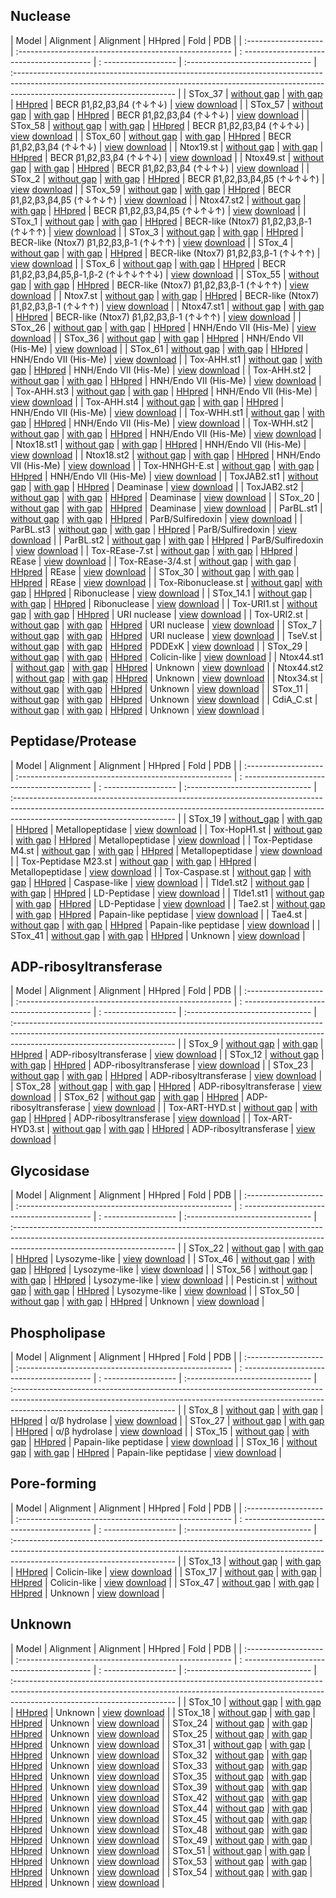 ## Nuclease   

| Model                 | Alignment                                                 | Alignment                                            | HHpred                                                          | Fold                                                                      | PDB                                                                                                                                                                                                   |
| :-------------------  | :-----------------------------------------------------    | : ----------------------------------------           | : ------------------                                            | :-------------------------------                                          | :---------------------------------------------------------------------------------------------------------------------------------------------------------------------------------------------------- |
| STox_37               | [without gap](./html/STox_37.1.without_gaps.html)         | [with gap](./html/STox_37.1.with_gaps.html)          | [HHpred](./alns/STox_37.1.hhr.html)                             | BECR  &beta;1,&beta;2,&beta;3,&beta;4 (↑↓↑↓)                              | [view](https://molstar.org/viewer/?snapshot-url=https://ggnicastro.github.io/10k/alns/pdbs/STox_37.1.molx&snapshot-url-type=molx) [download](./alns/pdbs/STox_37.1.molx)                              |
| STox_57               | [without gap](./html/Tox-HNH-EHHH.1.without_gaps.html)    | [with gap](./html/Tox-HNH-EHHH.1.with_gaps.html)     | [HHpred](./s/Tox-HNH-EHHH.1.hhr.html)                           | BECR  &beta;1,&beta;2,&beta;3,&beta;4 (↑↓↑↓)                              | [view](https://molstar.org/viewer/?snapshot-url=https://ggnicastro.github.io/10k/alns/pdbs/Tox-HNH-EHHH.1.molx&snapshot-url-type=molx) [download](./alns/pdbs/Tox-HNH-EHHH.1.molx)                    |
| STox_58               | [without gap](./html/Tox-HNH-EHHH.2.without_gaps.html)    | [with gap](./html/Tox-HNH-EHHH.2.with_gaps.html)     | [HHpred](./alns/Tox-HNH-EHHH.2.hhr.html)                        | BECR  &beta;1,&beta;2,&beta;3,&beta;4 (↑↓↑↓)                              | [view](https://molstar.org/viewer/?snapshot-url=https://ggnicastro.github.io/10k/alns/pdbs/Tox-HNH-EHHH.2.molx&snapshot-url-type=molx) [download](./alns/pdbs/Tox-HNH-EHHH.2.molx)                    |
| STox_60               | [without gap](./html/Tox-EndoU2.1.without_gaps.html)      | [with gap](./html/Tox-EndoU2.1.with_gaps.html)       | [HHpred](./alns/Tox-EndoU2.1.hhr.html)                          | BECR  &beta;1,&beta;2,&beta;3,&beta;4 (↑↓↑↓)                              | [view](https://molstar.org/viewer/?snapshot-url=https://ggnicastro.github.io/10k/alns/pdbs/Tox-EndoU2.1.molx&snapshot-url-type=molx) [download](./alns/pdbs/Tox-EndoU2.1.molx)                        |
| Ntox19.st             | [without gap](./html/Ntox19.1.without_gaps.html)          | [with gap](./html/Ntox19.1.with_gaps.html)           | [HHpred](./alns/Ntox19.1.hhr.html)                              | BECR  &beta;1,&beta;2,&beta;3,&beta;4 (↑↓↑↓)                              | [view](https://molstar.org/viewer/?snapshot-url=https://ggnicastro.github.io/10k/alns/pdbs/Ntox19.1.molx&snapshot-url-type=molx) [download](./alns/pdbs/Ntox19.1.molx)                                |
| Ntox49.st             | [without gap](./html/Ntox49.1.without_gaps.html)          | [with gap](./html/Ntox49.1.with_gaps.html)           | [HHpred](./alns/Ntox49.1.hhr.html)                              | BECR  &beta;1,&beta;2,&beta;3,&beta;4 (↑↓↑↓)                              | [view](https://molstar.org/viewer/?snapshot-url=https://ggnicastro.github.io/10k/alns/pdbs/Ntox49.1.molx&snapshot-url-type=molx) [download](./alns/pdbs/Ntox49.1.molx)                                |
| STox_2                | [without gap](./html/STox_2.1.without_gaps.html)          | [with gap](./html/STox_2.1.with_gaps.html)           | [HHpred](./alns/STox_2.1.hhr.html)                              | BECR  &beta;1,&beta;2,&beta;3,&beta;4,&beta;5 (↑↓↑↓↑)                     | [view](https://molstar.org/viewer/?snapshot-url=https://ggnicastro.github.io/10k/alns/pdbs/STox_2.1.molx&snapshot-url-type=molx) [download](./alns/pdbs/STox_2.1.molx)                                |
| STox_59               | [without gap](./html/Tox-HNH-EHHH.3.without_gaps.html)    | [with gap](./html/Tox-HNH-EHHH.3.with_gaps.html)     | [HHpred](./alns/Tox-HNH-EHHH.3.hhr.html)                        | BECR  &beta;1,&beta;2,&beta;3,&beta;4,&beta;5 (↑↓↑↓↑)                     | [view](https://molstar.org/viewer/?snapshot-url=https://ggnicastro.github.io/10k/alns/pdbs/Tox-HNH-EHHH.3.molx&snapshot-url-type=molx) [download](./alns/pdbs/Tox-HNH-EHHH.3.molx)                    |
| Ntox47.st2            | [without gap](./html/STox_5.1.without_gaps.html)          | [with gap](./html/STox_5.1.with_gaps.html)           | [HHpred](./alns/STox_5.1.hhr.html)                              | BECR  &beta;1,&beta;2,&beta;3,&beta;4,&beta;5 (↑↓↑↓↑)                     | [view](https://molstar.org/viewer/?snapshot-url=https://ggnicastro.github.io/10k/alns/pdbs/STox_5.1.molx&snapshot-url-type=molx) [download](./alns/pdbs/STox_5.1.molx)                                |
| STox_1                | [without gap](./html/STox_1.1.without_gaps.html)          | [with gap](./html/STox_1.1.with_gaps.html)           | [HHpred](./alns/STox_1.1.hhr.html)                              | BECR-like (Ntox7) &beta;1,&beta;2,&beta;3,&beta;-1 (↑↓↑↑)                 | [view](https://molstar.org/viewer/?snapshot-url=https://ggnicastro.github.io/10k/alns/pdbs/STox_1.1.molx&snapshot-url-type=molx) [download](./alns/pdbs/STox_1.1.molx)                                |
| STox_3                | [without gap](./html/STox_3.1.without_gaps.html)          | [with gap](./html/STox_3.1.with_gaps.html)           | [HHpred](./alns/STox_3.1.hhr.html)                              | BECR-like (Ntox7) &beta;1,&beta;2,&beta;3,&beta;-1 (↑↓↑↑)                 | [view](https://molstar.org/viewer/?snapshot-url=https://ggnicastro.github.io/10k/alns/pdbs/STox_3.1.molx&snapshot-url-type=molx) [download](./alns/pdbs/STox_3.1.molx)                                |
| STox_4                | [without gap](./html/STox_4.1.without_gaps.html)          | [with gap](./html/STox_4.1.with_gaps.html)           | [HHpred](./alns/STox_4.1.hhr.html)                              | BECR-like (Ntox7) &beta;1,&beta;2,&beta;3,&beta;-1 (↑↓↑↑)                 | [view](https://molstar.org/viewer/?snapshot-url=https://ggnicastro.github.io/10k/alns/pdbs/STox_4.1.molx&snapshot-url-type=molx) [download](./alns/pdbs/STox_4.1.molx)                                |
| STox_6                | [without gap](./html/STox_6.1.without_gaps.html)          | [with gap](./html/STox_6.1.with_gaps.html)           | [HHpred](./alns/STox_6.1.hhr.html)                              | BECR  &beta;1,&beta;2,&beta;3,&beta;4,&beta;5,&beta;-1,&beta;-2 (↑↓↑↓↑↑↓) | [view](https://molstar.org/viewer/?snapshot-url=https://ggnicastro.github.io/10k/alns/pdbs/STox_6.1.molx&snapshot-url-type=molx) [download](./alns/pdbs/STox_6.1.molx)                                |
| STox_55               | [without gap](./html/STox_1.2.without_gaps.html)          | [with gap](./html/STox_1.2.with_gaps.html)           | [HHpred](./alns/STox_1.2.hhr.html)                              | BECR-like (Ntox7) &beta;1,&beta;2,&beta;3,&beta;-1 (↑↓↑↑)                 | [view](https://molstar.org/viewer/?snapshot-url=https://ggnicastro.github.io/10k/alns/pdbs/STox_1.2.molx&snapshot-url-type=molx) [download](./alns/pdbs/STox_1.2.molx)                                |
| Ntox7.st              | [without gap](./html/Ntox_7.1.without_gaps.html)          | [with gap](./html/Ntox_7.1.with_gaps.html)           | [HHpred](./alns/Ntox_7.1.hhr.html)                              | BECR-like (Ntox7) &beta;1,&beta;2,&beta;3,&beta;-1 (↑↓↑↑)                 | [view](https://molstar.org/viewer/?snapshot-url=https://ggnicastro.github.io/10k/alns/pdbs/Ntox_7.1.molx&snapshot-url-type=molx) [download](./alns/pdbs/Ntox_7.1.molx)                                |
| Ntox47.st1            | [without gap](./html/Ntox47.1.without_gaps.html)          | [with gap](./html/Ntox47.1.with_gaps.html)           | [HHpred](./alns/Ntox47.1.hhr.html)                              | BECR-like (Ntox7) &beta;1,&beta;2,&beta;3,&beta;-1 (↑↓↑↑)                 | [view](https://molstar.org/viewer/?snapshot-url=https://ggnicastro.github.io/10k/alns/pdbs/Ntox47.1.molx&snapshot-url-type=molx) [download](./alns/pdbs/Ntox47.1.molx)                                |
| STox_26               | [without gap](./html/STox_26.1.without_gaps.html)         | [with gap](./html/STox_26.1.with_gaps.html)          | [HHpred](./alns/STox_26.1.hhr.html)                             | HNH/Endo VII (His-Me)                                                     | [view](https://molstar.org/viewer/?snapshot-url=https://ggnicastro.github.io/10k/alns/pdbs/STox_26.1.molx&snapshot-url-type=molx) [download](./alns/pdbs/STox_26.1.molx)                              |
| STox_36               | [without gap](./html/STox_36.1.without_gaps.html)         | [with gap](./html/STox_36.1.with_gaps.html)          | [HHpred](./alns/STox_36.1.hhr.html)                             | HNH/Endo VII (His-Me)                                                     | [view](https://molstar.org/viewer/?snapshot-url=https://ggnicastro.github.io/10k/alns/pdbs/STox_36.1.molx&snapshot-url-type=molx) [download](./alns/pdbs/STox_36.1.molx)                              |
| STox_61               | [without gap](./html/Tox-CompNuc.1.without_gaps.html)     | [with gap](./html/Tox-CompNuc.1.with_gaps.html)      | [HHpred](./alns/Tox-CompNuc.1.hhr.html)                         | HNH/Endo VII (His-Me)                                                     | [view](https://molstar.org/viewer/?snapshot-url=https://ggnicastro.github.io/10k/alns/pdbs/Tox-CompNuc.1.molx&snapshot-url-type=molx) [download](./alns/pdbs/Tox-CompNuc.1.molx)                      |
| Tox-AHH.st1           | [without gap](./html/Tox-AHH.1.without_gaps.html)         | [with gap](./html/Tox-AHH.1.with_gaps.html)          | [HHpred](./alns/Tox-AHH.1.hhr.html)                             | HNH/Endo VII (His-Me)                                                     | [view](https://molstar.org/viewer/?snapshot-url=https://ggnicastro.github.io/10k/alns/pdbs/Tox-AHH.1.molx&snapshot-url-type=molx) [download](./alns/pdbs/Tox-AHH.1.molx)                              |
| Tox-AHH.st2           | [without gap](./html/Tox-AHH.2.without_gaps.html)         | [with gap](./html/Tox-AHH.2.with_gaps.html)          | [HHpred](./alns/Tox-AHH.2.hhr.html)                             | HNH/Endo VII (His-Me)                                                     | [view](https://molstar.org/viewer/?snapshot-url=https://ggnicastro.github.io/10k/alns/pdbs/Tox-AHH.2.molx&snapshot-url-type=molx) [download](./alns/pdbs/Tox-AHH.2.molx)                              |
| Tox-AHH.st3           | [without gap](./html/Tox-AHH.3.without_gaps.html)         | [with gap](./html/Tox-AHH.3.with_gaps.html)          | [HHpred](./alns/Tox-AHH.3.hhr.html)                             | HNH/Endo VII (His-Me)                                                     | [view](https://molstar.org/viewer/?snapshot-url=https://ggnicastro.github.io/10k/alns/pdbs/Tox-AHH.3.molx&snapshot-url-type=molx) [download](./alns/pdbs/Tox-AHH.3.molx)                              |
| Tox-AHH.st4           | [without gap](./html/Tox-AHH.4.without_gaps.html)         | [with gap](./html/Tox-AHH.4.with_gaps.html)          | [HHpred](./alns/Tox-AHH.4.hhr.html)                             | HNH/Endo VII (His-Me)                                                     | [view](https://molstar.org/viewer/?snapshot-url=https://ggnicastro.github.io/10k/alns/pdbs/Tox-AHH.4.molx&snapshot-url-type=molx) [download](./alns/pdbs/Tox-AHH.4.molx)                              |
| Tox-WHH.st1           | [without gap](./html/Tox-WHH.1.without_gaps.html)         | [with gap](./html/Tox-WHH.1.with_gaps.html)          | [HHpred](./alns/Tox-WHH.1.hhr.html)                             | HNH/Endo VII (His-Me)                                                     | [view](https://molstar.org/viewer/?snapshot-url=https://ggnicastro.github.io/10k/alns/pdbs/Tox-WHH.1.molx&snapshot-url-type=molx) [download](./alns/pdbs/Tox-WHH.1.molx)                              |
| Tox-WHH.st2           | [without gap](./html/Tox-WHH.2.without_gaps.html)         | [with gap](./html/Tox-WHH.2.with_gaps.html)          | [HHpred](./alns/Tox-WHH.2.hhr.html)                             | HNH/Endo VII (His-Me)                                                     | [view](https://molstar.org/viewer/?snapshot-url=https://ggnicastro.github.io/10k/alns/pdbs/Tox-WHH.2.molx&snapshot-url-type=molx) [download](./alns/pdbs/Tox-WHH.2.molx)                              |
| Ntox18.st1            | [without gap](./html/Ntox18.1.without_gaps.html)          | [with gap](./html/Ntox18.1.with_gaps.html)           | [HHpred](./alns/Ntox18.1.hhr.html)                              | HNH/Endo VII (His-Me)                                                     | [view](https://molstar.org/viewer/?snapshot-url=https://ggnicastro.github.io/10k/alns/pdbs/Ntox18.1.molx&snapshot-url-type=molx) [download](./alns/pdbs/Ntox18.1.molx)                                |
| Ntox18.st2            | [without gap](./html/Ntox18.2.without_gaps.html)          | [with gap](./html/Ntox18.2.with_gaps.html)           | [HHpred](./alns/Ntox18.2.hhr.html)                              | HNH/Endo VII (His-Me)                                                     | [view](https://molstar.org/viewer/?snapshot-url=https://ggnicastro.github.io/10k/alns/pdbs/Ntox18.2.molx&snapshot-url-type=molx) [download](./alns/pdbs/Ntox18.2.molx)                                |
| Tox-HNHGH-E.st        | [without gap](./html/HNHGH-E.1.without_gaps.html)         | [with gap](./html/HNHGH-E.1.with_gaps.html)          | [HHpred](./alns/HNHGH-E.1.hhr.html)                             | HNH/Endo VII (His-Me)                                                     | [view](https://molstar.org/viewer/?snapshot-url=https://ggnicastro.github.io/10k/alns/pdbs/HNHGH-E.1.molx&snapshot-url-type=molx) [download](./alns/pdbs/HNHGH-E.1.molx)                              |
| ToxJAB2.st1           | [without gap](./html/Tox-JAB.1.without_gaps.html)         | [with gap](./html/Tox-JAB.1.with_gaps.html)          | [HHpred](./alns/Tox-JAB.1.hhr.html)                             | Deaminase                                                                 | [view](https://molstar.org/viewer/?snapshot-url=https://ggnicastro.github.io/10k/alns/pdbs/Tox-JAB.1.molx&snapshot-url-type=molx) [download](./alns/pdbs/Tox-JAB.1.molx)                              |
| ToxJAB2.st2           | [without gap](./html/Tox-JAB.2.without_gaps.html)         | [with gap](./html/Tox-JAB.2.with_gaps.html)          | [HHpred](./alns/Tox-JAB.2.hhr.html)                             | Deaminase                                                                 | [view](https://molstar.org/viewer/?snapshot-url=https://ggnicastro.github.io/10k/alns/pdbs/Tox-JAB.2.molx&snapshot-url-type=molx) [download](./alns/pdbs/Tox-JAB.2.molx)                              |
| STox_20               | [without gap](./html/STox_20.1.without_gaps.html)         | [with gap](./html/STox_20.1.with_gaps.html)          | [HHpred](./alns/STox_20.1.hhr.html)                             | Deaminase                                                                 | [view](https://molstar.org/viewer/?snapshot-url=https://ggnicastro.github.io/10k/alns/pdbs/STox_20.1.molx&snapshot-url-type=molx) [download](./alns/pdbs/STox_20.1.molx)                              |
| ParBL.st1             | [without gap](./html/ParBL.1.without_gaps.html)           | [with gap](./html/ParBL.1.with_gaps.html)            | [HHpred](./alns/ParBL.1.hhr.html)                               | ParB/Sulfiredoxin                                                         | [view](https://molstar.org/viewer/?snapshot-url=https://ggnicastro.github.io/10k/alns/pdbs/ParBL.1.molx&snapshot-url-type=molx) [download](./alns/pdbs/ParBL.1.molx)                                  |
| ParBL.st3             | [without gap](./html/ParBL.4.without_gaps.html)           | [with gap](./html/ParBL.4.with_gaps.html)            | [HHpred](./alns/ParBL.4.hhr.html)                               | ParB/Sulfiredoxin                                                         | [view](https://molstar.org/viewer/?snapshot-url=https://ggnicastro.github.io/10k/alns/pdbs/ParBL.4.molx&snapshot-url-type=molx) [download](./alns/pdbs/ParBL.4.molx)                                  |
| ParBL.st2             | [without gap](./html/ParBL.2.without_gaps.html)           | [with gap](./html/ParBL.2.with_gaps.html)            | [HHpred](./alns/ParBL.2.hhr.html)                               | ParB/Sulfiredoxin                                                         | [view](https://molstar.org/viewer/?snapshot-url=https://ggnicastro.github.io/10k/alns/pdbs/ParBL.2.molx&snapshot-url-type=molx) [download](./alns/pdbs/ParBL.2.molx)                                  |
| Tox-REase-7.st        | [without gap](./html/REase-7.1.without_gaps.html)         | [with gap](./html/REase-7.1.with_gaps.html)          | [HHpred](./alns/REase-7.1.hhr.html)                             | REase                                                                     | [view](https://molstar.org/viewer/?snapshot-url=https://ggnicastro.github.io/10k/alns/pdbs/REase-7.1.molx&snapshot-url-type=molx) [download](./alns/pdbs/REase-7.1.molx)                              |
| Tox-REase-3/4.st      | [without gap](./html/REase-3.1.without_gaps.html)         | [with gap](./html/REase-3.1.with_gaps.html)          | [HHpred](./alns/REase-3.1.hhr.html)                             | REase                                                                     | [view](https://molstar.org/viewer/?snapshot-url=https://ggnicastro.github.io/10k/alns/pdbs/REase-3.1.molx&snapshot-url-type=molx) [download](./alns/pdbs/REase-3.1.molx)                              |
| STox_30               | [without gap](./html/STox_30.1.without_gaps.html)         | [with gap](./html/STox_30.1.with_gaps.html)          | [HHpred](./alns/STox_30.1.hhr.html)                             | REase                                                                     | [view](https://molstar.org/viewer/?snapshot-url=https://ggnicastro.github.io/10k/alns/pdbs/STox_30.1.molx&snapshot-url-type=molx) [download](./alns/pdbs/STox_30.1.molx)                              |
| Tox-Ribonuclease.st   | [without gap](./html/Tox-Ribonuclease.1.without_gaps.html)| [with gap](./html/Tox-Ribonuclease.1.with_gaps.html) | [HHpred](./alns/Tox-Ribonuclease.1.hhr.html)                    | Ribonuclease                                                              | [view](https://molstar.org/viewer/?snapshot-url=https://ggnicastro.github.io/10k/alns/pdbs/Tox-Ribonuclease.1.molx&snapshot-url-type=molx) [download](./alns/pdbs/Tox-Ribonuclease.1.molx)            |
| STox_14.1             | [without gap](./html/STox_14.1.without_gaps.html)         | [with gap](./html/STox_14.1.with_gaps.html)          | [HHpred](./alns/STox_14.1.hhr.html)                             | Ribonuclease                                                              | [view](https://molstar.org/viewer/?snapshot-url=https://ggnicastro.github.io/10k/alns/pdbs/STox_14.1.molx&snapshot-url-type=molx) [download](./alns/pdbs/STox_14.1.molx)                              |
| Tox-URI1.st           | [without gap](./html/Tox-URI1.1.without_gaps.html)        | [with gap](./html/Tox-URI1.1.with_gaps.html)         | [HHpred](./alns/Tox-URI1.1.hhr.html)                            | URI nuclease                                                              | [view](https://molstar.org/viewer/?snapshot-url=https://ggnicastro.github.io/10k/alns/pdbs/Tox-URI1.1.molx&snapshot-url-type=molx) [download](./alns/pdbs/Tox-URI1.1.molx)                            |
| Tox-URI2.st           | [without gap](./html/Tox-URI2.1.without_gaps.html)        | [with gap](./html/Tox-URI2.1.with_gaps.html)         | [HHpred](./alns/Tox-URI2.1.hhr.html)                            | URI nuclease                                                              | [view](https://molstar.org/viewer/?snapshot-url=https://ggnicastro.github.io/10k/alns/pdbs/Tox-URI2.1.molx&snapshot-url-type=molx) [download](./alns/pdbs/Tox-URI2.1.molx)                            |
| STox_7                | [without gap](./html/STox_7.1.without_gaps.html)          | [with gap](./html/STox_7.1.with_gaps.html)           | [HHpred](./alns/STox_7.1.hhr.html)                              | URI nuclease                                                              | [view](https://molstar.org/viewer/?snapshot-url=https://ggnicastro.github.io/10k/alns/pdbs/STox_7.1.molx&snapshot-url-type=molx) [download](./alns/pdbs/STox_7.1.molx)                                |
| TseV.st               | [without gap](./html/TseV.without_gaps.html)              | [with gap](./html/TseV.with_gaps.html)               | [HHpred](./alns/TseV.1.hhr.html)                                | PDDExK                                                                    | [view](https://molstar.org/viewer/?snapshot-url=https://ggnicastro.github.io/10k/alns/pdbs/STox_40.1.molx&snapshot-url-type=molx) [download](./alns/pdbs/STox_40.1.molx)                              |
| STox_29               | [without gap](./html/STox_29.1.without_gaps.html)         | [with gap](./html/STox_29.1.with_gaps.html)          | [HHpred](./alns/STox_29.1.hhr.html)                             | Colicin-like                                                              | [view](https://molstar.org/viewer/?snapshot-url=https://ggnicastro.github.io/10k/alns/pdbs/STox_29.1.molx&snapshot-url-type=molx) [download](./alns/pdbs/STox_29.1.molx)                              |
| Ntox44.st1            | [without gap](./html/Ntox44.1.without_gaps.html)          | [with gap](./html/Ntox44.1.with_gaps.html)           | [HHpred](./alns/Ntox44.1.hhr.html)                              | Unknown                                                                   | [view](https://molstar.org/viewer/?snapshot-url=https://ggnicastro.github.io/10k/alns/pdbs/Ntox44.1.molx&snapshot-url-type=molx) [download](./alns/pdbs/Ntox44.1.molx)                                |
| Ntox44.st2            | [without gap](./html/Ntox44.2.without_gaps.html)          | [with gap](./html/Ntox44.2.with_gaps.html)           | [HHpred](./alns/Ntox44.2.hhr.html)                              | Unknown                                                                   | [view](https://molstar.org/viewer/?snapshot-url=https://ggnicastro.github.io/10k/alns/pdbs/Ntox44.2.molx&snapshot-url-type=molx) [download](./alns/pdbs/Ntox44.2.molx)                                |
| Ntox34.st             | [without gap](./html/Ntox34.1.without_gaps.html)          | [with gap](./html/Ntox34.1.with_gaps.html)           | [HHpred](./alns/STox_34.1.hhr.html)                             | Unknown                                                                   | [view](https://molstar.org/viewer/?snapshot-url=https://ggnicastro.github.io/10k/alns/pdbs/Ntox34.1.molx&snapshot-url-type=molx) [download](./alns/pdbs/Ntox34.1.molx)                                |
| STox_11               | [without gap](./html/STox_11.1.without_gaps.html)         | [with gap](./html/STox_11.1.with_gaps.html)          | [HHpred](./alns/STox_11.1.hhr.html)                             | Unknown                                                                   | [view](https://molstar.org/viewer/?snapshot-url=https://ggnicastro.github.io/10k/alns/pdbs/STox_11.1.molx&snapshot-url-type=molx) [download](./alns/pdbs/STox_11.1.molx)                              |
| CdiA_C.st             | [without gap](./html/STox_40.1.without_gaps.html)         | [with gap](./html/STox_40.1.with_gaps.html)          | [HHpred](./alns/STox_40.1.hhr.html)                             | Unknown                                                                   | [view](https://molstar.org/viewer/?snapshot-url=https://ggnicastro.github.io/10k/alns/pdbs/STox_40.1.molx&snapshot-url-type=molx) [download](./alns/pdbs/STox_40.1.molx)                              |

## Peptidase/Protease   

| Model                 | Alignment                                                 | Alignment                                            | HHpred                                                          | Fold                                                                      | PDB                                                                                                                                                                                                   |
| :-------------------  | :-----------------------------------------------------    | : ----------------------------------------           | : ------------------                                            | :-------------------------------                                          | :---------------------------------------------------------------------------------------------------------------------------------------------------------------------------------------------------- |
| STox_19               | [without_gap](./html/STox_19.1.without_gaps.html)         | [with gap](./html/STox_19.1.with_gaps.html)          | [HHpred](./alns/STox_19.1.hhr.html)                             | Metallopeptidase                                                          | [view](https://molstar.org/viewer/?snapshot-url=https://ggnicastro.github.io/10k/alns/pdbs/STox_19.1.molx&snapshot-url-type=molx) [download](./alns/pdbs/STox_19.1.molx)                              |
| Tox-HopH1.st          | [without gap](./html/Tox-HopH.1.without_gaps.html)        | [with gap](./html/Tox-HopH.1.with_gaps.html)         | [HHpred](./alns/Tox-HopH.1.hhr.html)                            | Metallopeptidase                                                          | [view](https://molstar.org/viewer/?snapshot-url=https://ggnicastro.github.io/10k/alns/pdbs/Tox-HopH.1.molx&snapshot-url-type=molx) [download](./alns/pdbs/Tox-HopH.1.molx)                            |
| Tox-Peptidase M4.st   | [without gap](./html/Peptidase_M4.1.without_gaps.html)    | [with gap](./html/Peptidase_M4.1.with_gaps.html)     | [HHpred](./alns/Peptidase_M4.1.hhr.html)                        | Metallopeptidase                                                          | [view](https://molstar.org/viewer/?snapshot-url=https://ggnicastro.github.io/10k/alns/pdbs/Peptidase_M4.1.molx&snapshot-url-type=molx) [download](./alns/pdbs/Peptidase_M4.1.molx)                    |
| Tox-Peptidase M23.st  | [without gap](./html/Peptidase_M23.1.without_gaps.html)   | [with gap](./html/Peptidase_M23.1.with_gaps.html)    | [HHpred](./alns/Peptidase_M23.1.hhr.html)                       | Metallopeptidase                                                          | [view](https://molstar.org/viewer/?snapshot-url=https://ggnicastro.github.io/10k/alns/pdbs/Peptidase_M23.1.molx&snapshot-url-type=molx) [download](./alns/pdbs/Peptidase_M23.1.molx)                  |
| Tox-Caspase.st        | [without gap](./html/Tox-Caspase.1.without_gaps.html)     | [with gap](./html/Tox-Caspase.1.with_gaps.html)      | [HHpred](./alns/Tox-Caspase.1.hhr.html)                         | Caspase-like                                                              | [view](https://molstar.org/viewer/?snapshot-url=https://ggnicastro.github.io/10k/alns/pdbs/Tox-Caspase.1.molx&snapshot-url-type=molx) [download](./alns/pdbs/Tox-Caspase.1.molx)                      |
| Tlde1.st2             | [without gap](./html/Tlde1.2.without_gaps.html)           | [with gap](./html/Tlde1.2.with_gaps.html)            | [HHpred](./alns/Tlde1.2.hhr.html)                               | LD-Peptidase                                                              | [view](https://molstar.org/viewer/?snapshot-url=https://ggnicastro.github.io/10k/alns/pdbs/Tlde1.2.molx&snapshot-url-type=molx) [download](./alns/pdbs/Tlde1.2.molx)                                  |
| Tlde1.st1             | [without gap](./html/Tlde1.1.without_gaps.html)           | [with gap](./html/Tlde1.1.with_gaps.html)            | [HHpred](./alns/Tlde1.1.hhr.html)                               | LD-Peptidase                                                              | [view](https://molstar.org/viewer/?snapshot-url=https://ggnicastro.github.io/10k/alns/pdbs/Tlde1.1.molx&snapshot-url-type=molx) [download](./alns/pdbs/Tlde1.1.molx)                                  |
| Tae2.st               | [without gap](./html/Tae2.1.without_gaps.html)            | [with gap](./html/Tae2.1.with_gaps.html)             | [HHpred](./alns/Tae2.1.hhr.html)                                | Papain-like peptidase                                                     | [view](https://molstar.org/viewer/?snapshot-url=https://ggnicastro.github.io/10k/alns/pdbs/Tae2.1.molx&snapshot-url-type=molx) [download](./alns/pdbs/Tae2.1.molx)                                    |
| Tae4.st               | [without gap](./html/Tae4.1.without_gaps.html)            | [with gap](./html/Tae4.1.with_gaps.html)             | [HHpred](./alns/Tae4.1.hhr.html)                                | Papain-like peptidase                                                     | [view](https://molstar.org/viewer/?snapshot-url=https://ggnicastro.github.io/10k/alns/pdbs/Tae4.1.molx&snapshot-url-type=molx) [download](./alns/pdbs/Tae4.1.molx)                                    |
| STox_41               | [without gap](./html/STox_41.1.without_gaps.html)         | [with gap](./html/STox_41.1.with_gaps.html)          | [HHpred](./alns/STox_41.1.hhr.html)                             | Unknown                                                                   | [view](https://molstar.org/viewer/?snapshot-url=https://ggnicastro.github.io/10k/alns/pdbs/STox_41.1.molx&snapshot-url-type=molx) [download](./alns/pdbs/STox_41.1.molx)                              |

## ADP-ribosyltransferase    

| Model                 | Alignment                                                 | Alignment                                          | HHpred                                                            | Fold                                                                      | PDB                                                                                                                                                                                                   |
| :-------------------  | :-----------------------------------------------------    | : ----------------------------------------         | : ------------------                                              | :-------------------------------                                          | :---------------------------------------------------------------------------------------------------------------------------------------------------------------------------------------------------- |
| STox_9                | [without gap](./html/STox_9.1.without_gaps.html)          | [with gap](./html/STox_9.1.with_gaps.html)         | [HHpred](./alns/STox_9.1.hhr.html)                                | ADP-ribosyltransferase                                                    | [view](https://molstar.org/viewer/?snapshot-url=https://ggnicastro.github.io/10k/alns/pdbs/STox_9.1.molx&snapshot-url-type=molx) [download](./alns/pdbs/STox_9.1.molx)                                |
| STox_12               | [without gap](./html/STox_12.1.without_gaps.html)         | [with gap](./html/STox_12.1.with_gaps.html)        | [HHpred](./alns/STox_12.1.hhr.html)                               | ADP-ribosyltransferase                                                    | [view](https://molstar.org/viewer/?snapshot-url=https://ggnicastro.github.io/10k/alns/pdbs/STox_12.1.molx&snapshot-url-type=molx) [download](./alns/pdbs/STox_12.1.molx)                              |
| STox_23               | [without gap](./html/STox_23.1.without_gaps.html)         | [with gap](./html/STox_23.1.with_gaps.html)        | [HHpred](./alns/STox_23.1.hhr.html)                               | ADP-ribosyltransferase                                                    | [view](https://molstar.org/viewer/?snapshot-url=https://ggnicastro.github.io/10k/alns/pdbs/STox_23.1.molx&snapshot-url-type=molx) [download](./alns/pdbs/STox_23.1.molx)                              |
| STox_28               | [without gap](./html/STox_28.1.without_gaps.html)         | [with gap](./html/STox_28.1.with_gaps.html)        | [HHpred](./alns/STox_28.1.hhr.html)                               | ADP-ribosyltransferase                                                    | [view](https://molstar.org/viewer/?snapshot-url=https://ggnicastro.github.io/10k/alns/pdbs/STox_28.1.molx&snapshot-url-type=molx) [download](./alns/pdbs/STox_28.1.molx)                              |
| STox_62               | [without gap](./html/CARP-ART.1.without_gaps.html)        | [with gap](./html/CARP-ART.1.with_gaps.html)       | [HHpred](./alns/CARP-ART.1.hhr.html)                              | ADP-ribosyltransferase                                                    | [view](https://molstar.org/viewer/?snapshot-url=https://ggnicastro.github.io/10k/alns/pdbs/CARP-ART.1.molx&snapshot-url-type=molx) [download](./alns/pdbs/CARP-ART.1.molx)                            |
| Tox-ART-HYD.st        | [without gap](./html/Tox-ART-HYD.1.without_gaps.html)     | [with gap](./html/Tox-ART-HYD.1.with_gaps.html)    | [HHpred](./alns/Tox-ART-HYD.1.hhr.html)                           | ADP-ribosyltransferase                                                    | [view](https://molstar.org/viewer/?snapshot-url=https://ggnicastro.github.io/10k/alns/pdbs/Tox-ART-HYD.1.molx&snapshot-url-type=molx) [download](./alns/pdbs/Tox-ART-HYD.1.molx)                      |
| Tox-ART-HYD3.st       | [without gap](./html/Tox-ART-HYD.2.without_gaps.html)     | [with gap](./html/Tox-ART-HYD.2.with_gaps.html)    | [HHpred](./alns/Tox-ART-HYD.2.hhr.html)                           | ADP-ribosyltransferase                                                    | [view](https://molstar.org/viewer/?snapshot-url=https://ggnicastro.github.io/10k/alns/pdbs/Tox-ART-HYD.2.molx&snapshot-url-type=molx) [download](./alns/pdbs/Tox-ART-HYD.2.molx)                      |

## Glycosidase  

| Model                 | Alignment                                                 | Alignment                                          | HHpred                                                            | Fold                                                                      | PDB                                                                                                                                                                                                   |
| :-------------------  | :-----------------------------------------------------    | : ----------------------------------------         | : ------------------                                              | :-------------------------------                                          | :---------------------------------------------------------------------------------------------------------------------------------------------------------------------------------------------------- |
| STox_22               | [without gap](./html/STox_22.1.without_gaps.html)         | [with gap](./html/STox_22.1.with_gaps.html)        | [HHpred](./alns/STox_22.1.hhr.html)                               | Lysozyme-like                                                             | [view](https://molstar.org/viewer/?snapshot-url=https://ggnicastro.github.io/10k/alns/pdbs/STox_22.1.molx&snapshot-url-type=molx) [download](./alns/pdbs/STox_22.1.molx)                              |
| STox_46               | [without gap](./html/STox_46.1.without_gaps.html)         | [with gap](./html/STox_46.1.with_gaps.html)        | [HHpred](./alns/STox_46.1.hhr.html)                               | Lysozyme-like                                                             | [view](https://molstar.org/viewer/?snapshot-url=https://ggnicastro.github.io/10k/alns/pdbs/STox_46.1.molx&snapshot-url-type=molx) [download](./alns/pdbs/STox_46.1.molx)                              |
| STox_56               | [without gap](./html/STox_56.1.without_gaps.html)         | [with gap](./html/STox_56.1.with_gaps.html)        | [HHpred](./alns/STox_56.1.hhr.html)                               | Lysozyme-like                                                             | [view](https://molstar.org/viewer/?snapshot-url=https://ggnicastro.github.io/10k/alns/pdbs/STox_56.1.molx&snapshot-url-type=molx) [download](./alns/pdbs/STox_56.1.molx)                              |
| Pesticin.st           | [without gap](./html/STox_52.1.without_gaps.html)         | [with gap](./html/STox_52.1.with_gaps.html)        | [HHpred](./alns/STox_52.1.hhr.html)                               | Lysozyme-like                                                             | [view](https://molstar.org/viewer/?snapshot-url=https://ggnicastro.github.io/10k/alns/pdbs/STox_52.1.molx&snapshot-url-type=molx) [download](./alns/pdbs/STox_52.1.molx)                              |
| STox_50               | [without gap](./html/STox_50.1.without_gaps.html)         | [with gap](./html/STox_50.1.with_gaps.html)        | [HHpred](./alns/STox_50.1.hhr.html)                               | Unknown                                                                   | [view](https://molstar.org/viewer/?snapshot-url=https://ggnicastro.github.io/10k/alns/pdbs/STox_50.1.molx&snapshot-url-type=molx) [download](./alns/pdbs/STox_50.1.molx)                              |

## Phospholipase  

| Model                 | Alignment                                                 | Alignment                                          | HHpred                                                            | Fold                                                                      | PDB                                                                                                                                                                                                   |
| :-------------------  | :-----------------------------------------------------    | : ----------------------------------------         | : ------------------                                              | :-------------------------------                                          | :---------------------------------------------------------------------------------------------------------------------------------------------------------------------------------------------------- |
| STox_8                | [without gap](./html/STox_8.without_gaps.html)            | [with gap](./html/STox_8.with_gaps.html)           | [HHpred](./alns/STox_8.1.hhr.html)                                | α/β hydrolase                                                             | [view](https://molstar.org/viewer/?snapshot-url=https://ggnicastro.github.io/10k/alns/pdbs/STox_8.molx&snapshot-url-type=molx) [download](./alns/pdbs/STox_8.molx)                                    |
| STox_27               | [without gap](./html/STox_27.1.without_gaps.html)         | [with gap](./html/STox_27.1.with_gaps.html)        | [HHpred](./alns/STox_27.1.hhr.html)                               | α/β hydrolase                                                             | [view](https://molstar.org/viewer/?snapshot-url=https://ggnicastro.github.io/10k/alns/pdbs/STox_27.1.molx&snapshot-url-type=molx) [download](./alns/pdbs/STox_27.1.molx)                              |
| STox_15               | [without gap](./html/STox_15.1.without_gaps.html)         | [with gap](./html/STox_15.1.with_gaps.html)        | [HHpred](./alns/STox_15.1.hhr.html)                               | Papain-like peptidase                                                     | [view](https://molstar.org/viewer/?snapshot-url=https://ggnicastro.github.io/10k/alns/pdbs/STox_15.1.molx&snapshot-url-type=molx) [download](./alns/pdbs/STox_15.1.molx)                              |
| STox_16               | [without gap](./html/STox_16.1.without_gaps.html)         | [with gap](./html/STox_16.1.with_gaps.html)        | [HHpred](./alns/STox_16.1.hhr.html)                               | Papain-like peptidase                                                     | [view](https://molstar.org/viewer/?snapshot-url=https://ggnicastro.github.io/10k/alns/pdbs/STox_16.1.molx&snapshot-url-type=molx) [download](./alns/pdbs/STox_16.1.molx)                              |

## Pore-forming  

| Model                 | Alignment                                                 | Alignment                                          | HHpred                                                            | Fold                                                                      | PDB                                                                                                                                                                                                   |
| :-------------------  | :-----------------------------------------------------    | : ----------------------------------------         | : ------------------                                              | :-------------------------------                                          | :---------------------------------------------------------------------------------------------------------------------------------------------------------------------------------------------------- |
| STox_13               | [without gap](./html/STox_13.without_gaps.html)           | [with gap](./html/STox_13.with_gaps.html)          | [HHpred](./alns/STox_13.1.hhr.html)                               | Colicin-like                                                              | [view](https://molstar.org/viewer/?snapshot-url=https://ggnicastro.github.io/10k/alns/pdbs/STox_13.1.molx&snapshot-url-type=molx) [download](./alns/pdbs/STox_13.1.molx)                              |
| STox_17               | [without gap](./html/STox_17.2.without_gaps.html)         | [with gap](./html/STox_17.2.with_gaps.html)        | [HHpred](./alns/STox_27.1.hhr.html)                               | Colicin-like                                                              | [view](https://molstar.org/viewer/?snapshot-url=https://ggnicastro.github.io/10k/alns/pdbs/STox_17.2.molx&snapshot-url-type=molx) [download](./alns/pdbs/STox_17.2.molx)                              |
| STox_47               | [without gap](./html/STox_47.1.without_gaps.html)         | [with gap](./html/STox_47.1.with_gaps.html)        | [HHpred](./alns/STox_47.1.hhr.html)                               | Unknown                                                                   | [view](https://molstar.org/viewer/?snapshot-url=https://ggnicastro.github.io/10k/alns/pdbs/STox_47.1.molx&snapshot-url-type=molx) [download](./alns/pdbs/STox_47.1.molx)                              |

## Unknown  


| Model                 | Alignment                                                 | Alignment                                          | HHpred                                                            | Fold                                                                      | PDB                                                                                                                                                                                                   |
| :-------------------  | :-----------------------------------------------------    | : ----------------------------------------         | : ------------------                                              | :-------------------------------                                          | :---------------------------------------------------------------------------------------------------------------------------------------------------------------------------------------------------- |
| STox_10               | [without gap](./html/STox_10.1.without_gaps.html)         | [with gap](./html/STox_10.1.with_gaps.html)        | [HHpred](./alns/STox_10.1.hhr.html)                               | Unknown                                                                   | [view](https://molstar.org/viewer/?snapshot-url=https://ggnicastro.github.io/10k/alns/pdbs/STox_10.1.molx&snapshot-url-type=molx) [download](./alns/pdbs/STox_10.1.molx)                              |
| STox_18               | [without gap](./html/STox_18.1.without_gaps.html)         | [with gap](./html/STox_18.1.with_gaps.html)        | [HHpred](./alns/STox_18.1.hhr.html)                               | Unknown                                                                   | [view](https://molstar.org/viewer/?snapshot-url=https://ggnicastro.github.io/10k/alns/pdbs/STox_18.1.molx&snapshot-url-type=molx) [download](./alns/pdbs/STox_18.1.molx)                              |
| STox_24               | [without gap](./html/STox_24.1.without_gaps.html)         | [with gap](./html/STox_24.1.with_gaps.html)        | [HHpred](./alns/STox_24.1.hhr.html)                               | Unknown                                                                   | [view](https://molstar.org/viewer/?snapshot-url=https://ggnicastro.github.io/10k/alns/pdbs/STox_24.1.molx&snapshot-url-type=molx) [download](./alns/pdbs/STox_24.1.molx)                              |
| STox_25               | [without gap](./html/STox_25.1.without_gaps.html)         | [with gap](./html/STox_25.1.with_gaps.html)        | [HHpred](./alns/STox_25.1.hhr.html)                               | Unknown                                                                   | [view](https://molstar.org/viewer/?snapshot-url=https://ggnicastro.github.io/10k/alns/pdbs/STox_25.1.molx&snapshot-url-type=molx) [download](./alns/pdbs/STox_25.1.molx)                              |
| STox_31               | [without gap](./html/STox_31.1.without_gaps.html)         | [with gap](./html/STox_31.1.with_gaps.html)        | [HHpred](./alns/STox_31.1.hhr.html)                               | Unknown                                                                   | [view](https://molstar.org/viewer/?snapshot-url=https://ggnicastro.github.io/10k/alns/pdbs/STox_31.1.molx&snapshot-url-type=molx) [download](./alns/pdbs/STox_31.1.molx)                              |
| STox_32               | [without gap](./html/STox_32.1.without_gaps.html)         | [with gap](./html/STox_32.1.with_gaps.html)        | [HHpred](./alns/STox_32.1.hhr.html)                               | Unknown                                                                   | [view](https://molstar.org/viewer/?snapshot-url=https://ggnicastro.github.io/10k/alns/pdbs/STox_32.1.molx&snapshot-url-type=molx) [download](./alns/pdbs/STox_32.1.molx)                              |
| STox_33               | [without gap](./html/STox_33.1.without_gaps.html)         | [with gap](./html/STox_33.1.with_gaps.html)        | [HHpred](./alns/STox_33.1.hhr.html)                               | Unknown                                                                   | [view](https://molstar.org/viewer/?snapshot-url=https://ggnicastro.github.io/10k/alns/pdbs/STox_33.1.molx&snapshot-url-type=molx) [download](./alns/pdbs/STox_33.1.molx)                              |
| STox_35               | [without gap](./html/NAGPA.1.without_gaps.html)           | [with gap](./html/NAGPA.1.with_gaps.html)          | [HHpred](./alns/NAGPA.1.hhr.html)                                 | Unknown                                                                   | [view](https://molstar.org/viewer/?snapshot-url=https://ggnicastro.github.io/10k/alns/pdbs/NAGPA.1.molx&snapshot-url-type=molx) [download](./alns/pdbs/NAGPA.1.molx)                                  |
| STox_39               | [without gap](./html/STox_39.1.without_gaps.html)         | [with gap](./html/STox_39.1.with_gaps.html)        | [HHpred](./alns/STox_39.1.hhr.html)                               | Unknown                                                                   | [view](https://molstar.org/viewer/?snapshot-url=https://ggnicastro.github.io/10k/alns/pdbs/STox_39.1.molx&snapshot-url-type=molx) [download](./alns/pdbs/STox_39.1.molx)                              |
| STox_42               | [without gap](./html/STox_42.1.without_gaps.html)         | [with gap](./html/STox_42.1.with_gaps.html)        | [HHpred](./alns/STox_42.1.hhr.html)                               | Unknown                                                                   | [view](https://molstar.org/viewer/?snapshot-url=https://ggnicastro.github.io/10k/alns/pdbs/STox_42.1.molx&snapshot-url-type=molx) [download](./alns/pdbs/STox_42.1.molx)                              |
| STox_44               | [without gap](./html/STox_44.1.without_gaps.html)         | [with gap](./html/STox_44.1.with_gaps.html)        | [HHpred](./alns/STox_44.1.hhr.html)                               | Unknown                                                                   | [view](https://molstar.org/viewer/?snapshot-url=https://ggnicastro.github.io/10k/alns/pdbs/STox_44.1.molx&snapshot-url-type=molx) [download](./alns/pdbs/STox_44.1.molx)                              |
| STox_45               | [without gap](./html/STox_45.1.without_gaps.html)         | [with gap](./html/STox_45.1.with_gaps.html)        | [HHpred](./alns/STox_45.1.hhr.html)                               | Unknown                                                                   | [view](https://molstar.org/viewer/?snapshot-url=https://ggnicastro.github.io/10k/alns/pdbs/STox_45.1.molx&snapshot-url-type=molx) [download](./alns/pdbs/STox_45.1.molx)                              |
| STox_48               | [without gap](./html/STox_48.1.without_gaps.html)         | [with gap](./html/STox_48.1.with_gaps.html)        | [HHpred](./alns/STox_48.1.hhr.html)                               | Unknown                                                                   | [view](https://molstar.org/viewer/?snapshot-url=https://ggnicastro.github.io/10k/alns/pdbs/STox_48.1.molx&snapshot-url-type=molx) [download](./alns/pdbs/STox_48.1.molx)                              |
| STox_49               | [without gap](./html/STox_49.1.without_gaps.html)         | [with gap](./html/STox_49.1.with_gaps.html)        | [HHpred](./alns/STox_49.1.hhr.html)                               | Unknown                                                                   | [view](https://molstar.org/viewer/?snapshot-url=https://ggnicastro.github.io/10k/alns/pdbs/STox_49.1.molx&snapshot-url-type=molx) [download](./alns/pdbs/STox_49.1.molx)                              |
| STox_51               | [without gap](./html/STox_51.1.without_gaps.html)         | [with gap](./html/STox_51.1.with_gaps.html)        | [HHpred](./alns/STox_51.1.hhr.html)                               | Unknown                                                                   | [view](https://molstar.org/viewer/?snapshot-url=https://ggnicastro.github.io/10k/alns/pdbs/STox_51.1.molx&snapshot-url-type=molx) [download](./alns/pdbs/STox_51.1.molx)                              |
| STox_53               | [without gap](./html/STox_53.1.without_gaps.html)         | [with gap](./html/STox_53.1.with_gaps.html)        | [HHpred](./alns/STox_53.1.hhr.html)                               | Unknown                                                                   | [view](https://molstar.org/viewer/?snapshot-url=https://ggnicastro.github.io/10k/alns/pdbs/STox_53.1.molx&snapshot-url-type=molx) [download](./alns/pdbs/STox_53.1.molx)                              |
| STox_54               | [without gap](./html/STox_54.1.without_gaps.html)         | [with gap](./html/STox_54.1.with_gaps.html)        | [HHpred](./alns/STox_54.1.hhr.html)                               | Unknown                                                                   | [view](https://molstar.org/viewer/?snapshot-url=https://ggnicastro.github.io/10k/alns/pdbs/STox_54.1.molx&snapshot-url-type=molx) [download](./alns/pdbs/STox_54.1.molx)                              |

